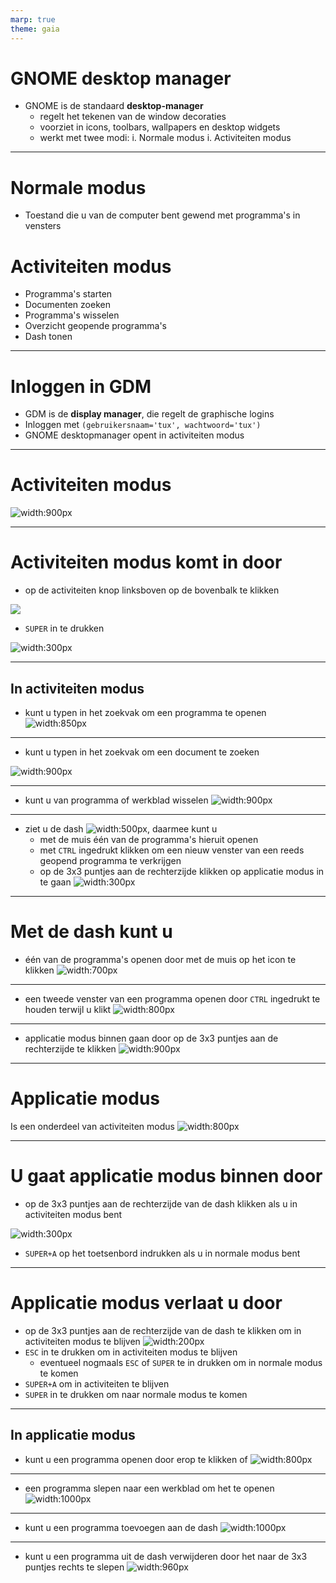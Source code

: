 ```yaml
---
marp: true
theme: gaia
---
```

# GNOME desktop manager
- GNOME is de standaard **desktop-manager**
    - regelt het tekenen van de window decoraties
    - voorziet in icons, toolbars, wallpapers en desktop widgets
    - werkt met twee modi:
        i. Normale modus
        i. Activiteiten modus

---
# Normale modus
- Toestand die u van de computer bent gewend met programma's in vensters

# Activiteiten modus
- Programma's starten
- Documenten zoeken
- Programma's wisselen
- Overzicht geopende programma's
- Dash tonen

---
# Inloggen in GDM
- GDM is de **display manager**, die regelt de graphische logins
- Inloggen met ```(gebruikersnaam='tux', wachtwoord='tux')```
- GNOME desktopmanager opent in activiteiten modus
---
# Activiteiten modus
![width:900px](./img/activiteiten-modus.png)

---
# Activiteiten modus komt in door
- op de activiteiten knop linksboven op de bovenbalk te klikken

![](img/activiteiten-knop.png)
- ```SUPER``` in te drukken

![width:300px](img/super-toets.jpeg)

---
## In activiteiten modus 
- kunt u typen in het zoekvak om een programma te openen
![width:850px](img/openen-door-typen.gif)

---
- kunt u typen in het zoekvak om een document te zoeken

![width:900px](img/document-openen-met-typen.gif)

---
- kunt u van programma of werkblad wisselen
![width:900px](img/activiteiten-modus-wisselen.gif)

---
- ziet u de dash ![width:500px](img/dash.png), daarmee kunt u
    - met de muis één van de programma's hieruit openen
    - met ```CTRL``` ingedrukt klikken om een nieuw venster van een reeds geopend programma te verkrijgen
    - op de 3x3 puntjes aan de rechterzijde klikken op applicatie modus in te gaan
    ![width:300px](img/3x3-puntjes-op-dash.png)
---
# Met de dash kunt u
- één van de programma's openen door met de muis op het icon te klikken
![width:700px](img/dash-toepassing-openen.gif)

---
- een tweede venster van een programma openen door ```CTRL``` ingedrukt te houden terwijl u klikt
![width:800px](img/dash-tweede-venster-openen.gif)

---
- applicatie modus binnen gaan door op de 3x3 puntjes aan de rechterzijde te klikken
![width:900px](img/dash-naar-applicatie-modus.gif)

---
# Applicatie modus
Is een onderdeel van activiteiten modus 
![width:800px](img/geinstalleerde-programmas.png)

---

# U gaat applicatie modus binnen door
- op de 3x3 puntjes aan de rechterzijde van de dash klikken als u in activiteiten modus bent

![width:300px](img/3x3-puntjes-op-dash.png)

- ```SUPER+A``` op het toetsenbord indrukken als u in normale modus bent


---
# Applicatie modus verlaat u door
- op de 3x3 puntjes aan de rechterzijde van de dash te klikken om in activiteiten modus te blijven
![width:200px](img/3x3-puntjes-op-dash.png)
- ```ESC``` in te drukken om in activiteiten modus te blijven
    - eventueel nogmaals ```ESC``` of ```SUPER``` te in drukken om in normale modus te komen
- ```SUPER+A``` om in activiteiten te blijven
- ```SUPER``` in te drukken om naar normale modus te komen

---
## In applicatie modus
- kunt u een programma openen door erop te klikken of
![width:800px](img/applicatie-modus-toepassing-openen.gif)

---
- een programma slepen naar een werkblad om het te openen
![width:1000px](img/slepen-in-activiteiten-modus.gif)

---
- kunt u een programma toevoegen aan de dash
![width:1000px](img/dash-toepassing-toevoegen.gif)

---
- kunt u een programma uit de dash verwijderen door het naar de 3x3 puntjes rechts te slepen
![width:960px](img/dash-toepassing-verwijderen.gif)
